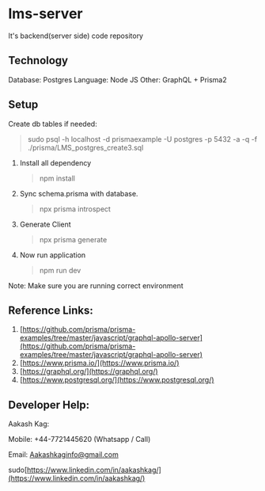 # lms-server

It's backend(server side) code repository

## Technology

Database: Postgres
Language: Node JS
Other: GraphQL + Prisma2

## Setup

Create db tables if needed:

> sudo psql -h localhost -d prismaexample -U postgres -p 5432 -a -q -f ./prisma/LMS_postgres_create3.sql

1. Install all dependency
    > npm install
2. Sync schema.prisma with database.
    > npx prisma introspect
3. Generate Client
    > npx prisma generate
4. Now run application
    > npm run dev

Note: Make sure you are running correct environment

## Reference Links:

1. [https://github.com/prisma/prisma-examples/tree/master/javascript/graphql-apollo-server](https://github.com/prisma/prisma-examples/tree/master/javascript/graphql-apollo-server)
2. [https://www.prisma.io/](https://www.prisma.io/)
3. [https://graphql.org/](https://graphql.org/)
4. [https://www.postgresql.org/](https://www.postgresql.org/)

## Developer Help:

Aakash Kag:

Mobile: +44-7721445620 (Whatsapp / Call)

Email: Aakashkaginfo@gmail.com

sudo[https://www.linkedin.com/in/aakashkag/](https://www.linkedin.com/in/aakashkag/)
